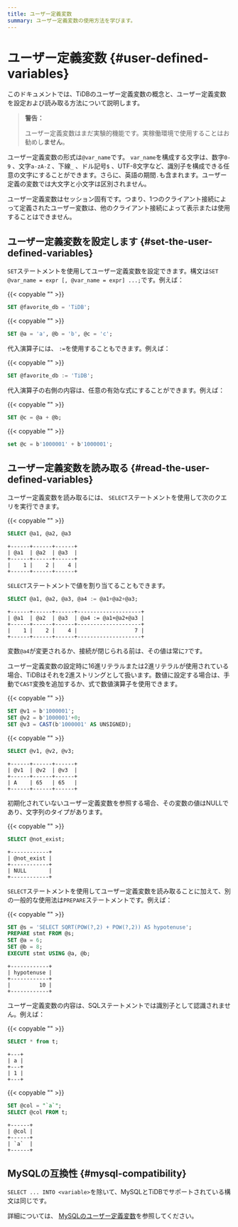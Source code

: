 ```yaml
---
title: ユーザー定義変数
summary: ユーザー定義変数の使用方法を学びます。
---
```


# ユーザー定義変数 {#user-defined-variables}

このドキュメントでは、TiDBのユーザー定義変数の概念と、ユーザー定義変数を設定および読み取る方法について説明します。

> **警告：**
>
> ユーザー定義変数はまだ実験的機能です。実稼働環境で使用することはお勧めし**ません**。

ユーザー定義変数の形式は`@var_name`です。 `var_name`を構成する文字は、数字`0-9` 、文字`a-zA-Z` 、下線`_` 、ドル記号`$` 、UTF-8文字など、識別子を構成できる任意の文字にすることができます。さらに、英語の期間`.`も含まれます。ユーザー定義の変数では大文字と小文字は区別されません。

ユーザー定義変数はセッション固有です。つまり、1つのクライアント接続によって定義されたユーザー変数は、他のクライアント接続によって表示または使用することはできません。

## ユーザー定義変数を設定します {#set-the-user-defined-variables}

`SET`ステートメントを使用してユーザー定義変数を設定できます。構文は`SET @var_name = expr [, @var_name = expr] ...;`です。例えば：

{{< copyable "" >}}

```sql
SET @favorite_db = 'TiDB';
```

{{< copyable "" >}}

```sql
SET @a = 'a', @b = 'b', @c = 'c';
```

代入演算子には、 `:=`を使用することもできます。例えば：

{{< copyable "" >}}

```sql
SET @favorite_db := 'TiDB';
```

代入演算子の右側の内容は、任意の有効な式にすることができます。例えば：

{{< copyable "" >}}

```sql
SET @c = @a + @b;
```

{{< copyable "" >}}

```sql
set @c = b'1000001' + b'1000001';
```

## ユーザー定義変数を読み取る {#read-the-user-defined-variables}

ユーザー定義変数を読み取るには、 `SELECT`ステートメントを使用して次のクエリを実行できます。

{{< copyable "" >}}

```sql
SELECT @a1, @a2, @a3
```

```
+------+------+------+
| @a1  | @a2  | @a3  |
+------+------+------+
|    1 |    2 |    4 |
+------+------+------+
```

`SELECT`ステートメントで値を割り当てることもできます。

```sql
SELECT @a1, @a2, @a3, @a4 := @a1+@a2+@a3;
```

```
+------+------+------+--------------------+
| @a1  | @a2  | @a3  | @a4 := @a1+@a2+@a3 |
+------+------+------+--------------------+
|    1 |    2 |    4 |                  7 |
+------+------+------+--------------------+
```

変数`@a4`が変更されるか、接続が閉じられる前は、その値は常に`7`です。

ユーザー定義変数の設定時に16進リテラルまたは2進リテラルが使用されている場合、TiDBはそれを2進ストリングとして扱います。数値に設定する場合は、手動で`CAST`変換を追加するか、式で数値演算子を使用できます。

{{< copyable "" >}}

```sql
SET @v1 = b'1000001';
SET @v2 = b'1000001'+0;
SET @v3 = CAST(b'1000001' AS UNSIGNED);
```

{{< copyable "" >}}

```sql
SELECT @v1, @v2, @v3;
```

```
+------+------+------+
| @v1  | @v2  | @v3  |
+------+------+------+
| A    | 65   | 65   |
+------+------+------+
```

初期化されていないユーザー定義変数を参照する場合、その変数の値はNULLであり、文字列のタイプがあります。

{{< copyable "" >}}

```sql
SELECT @not_exist;
```

```
+------------+
| @not_exist |
+------------+
| NULL       |
+------------+
```

`SELECT`ステートメントを使用してユーザー定義変数を読み取ることに加えて、別の一般的な使用法は`PREPARE`ステートメントです。例えば：

{{< copyable "" >}}

```sql
SET @s = 'SELECT SQRT(POW(?,2) + POW(?,2)) AS hypotenuse';
PREPARE stmt FROM @s;
SET @a = 6;
SET @b = 8;
EXECUTE stmt USING @a, @b;
```

```
+------------+
| hypotenuse |
+------------+
|         10 |
+------------+
```

ユーザー定義変数の内容は、SQLステートメントでは識別子として認識されません。例えば：

{{< copyable "" >}}

```sql
SELECT * from t;
```

```
+---+
| a |
+---+
| 1 |
+---+
```

{{< copyable "" >}}

```sql
SET @col = "`a`";
SELECT @col FROM t;
```

```
+------+
| @col |
+------+
| `a`  |
+------+
```

## MySQLの互換性 {#mysql-compatibility}

`SELECT ... INTO <variable>`を除いて、MySQLとTiDBでサポートされている構文は同じです。

詳細については、 [MySQLのユーザー定義変数](https://dev.mysql.com/doc/refman/5.7/en/user-variables.html)を参照してください。
